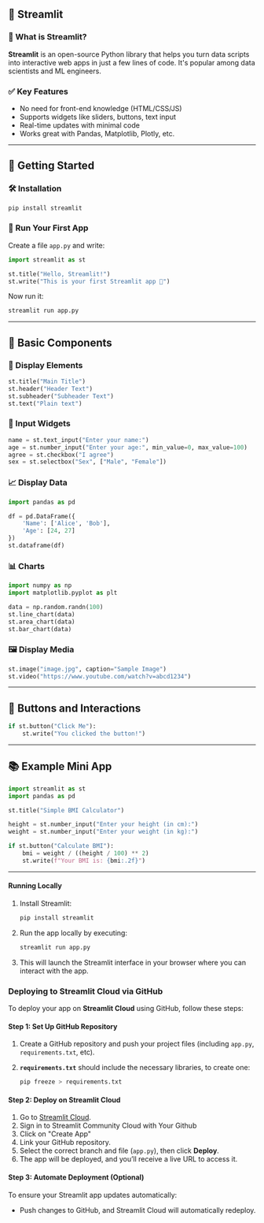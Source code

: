 ## 🌟 Streamlit

### 📌 What is Streamlit?

**Streamlit** is an open-source Python library that helps you turn data scripts into interactive web apps in just a few lines of code. It's popular among data scientists and ML engineers.

### ✅ Key Features

* No need for front-end knowledge (HTML/CSS/JS)
* Supports widgets like sliders, buttons, text input
* Real-time updates with minimal code
* Works great with Pandas, Matplotlib, Plotly, etc.

---

## 🚀 Getting Started

### 🛠️ Installation

```bash
pip install streamlit
```

### 🔄 Run Your First App

Create a file `app.py` and write:

```python
import streamlit as st

st.title("Hello, Streamlit!")
st.write("This is your first Streamlit app 🎉")
```

Now run it:

```bash
streamlit run app.py
```

---

## 📂 Basic Components

### 🎯 Display Elements

```python
st.title("Main Title")
st.header("Header Text")
st.subheader("Subheader Text")
st.text("Plain text")
```

### 📝 Input Widgets

```python
name = st.text_input("Enter your name:")
age = st.number_input("Enter your age:", min_value=0, max_value=100)
agree = st.checkbox("I agree")
sex = st.selectbox("Sex", ["Male", "Female"])
```

### 📈 Display Data

```python
import pandas as pd

df = pd.DataFrame({
    'Name': ['Alice', 'Bob'],
    'Age': [24, 27]
})
st.dataframe(df)
```

### 📊 Charts

```python
import numpy as np
import matplotlib.pyplot as plt

data = np.random.randn(100)
st.line_chart(data)
st.area_chart(data)
st.bar_chart(data)
```

### 🖼️ Display Media

```python
st.image("image.jpg", caption="Sample Image")
st.video("https://www.youtube.com/watch?v=abcd1234")
```

---

## 🔄 Buttons and Interactions

```python
if st.button("Click Me"):
    st.write("You clicked the button!")
```

---


## 📚 Example Mini App

```python
import streamlit as st
import pandas as pd

st.title("Simple BMI Calculator")

height = st.number_input("Enter your height (in cm):")
weight = st.number_input("Enter your weight (in kg):")

if st.button("Calculate BMI"):
    bmi = weight / ((height / 100) ** 2)
    st.write(f"Your BMI is: {bmi:.2f}")
```

---


#### **Running Locally**

1. Install Streamlit:

   ```bash
   pip install streamlit
   ```
2. Run the app locally by executing:

   ```bash
   streamlit run app.py
   ```
3. This will launch the Streamlit interface in your browser where you can interact with the app.

### **Deploying to Streamlit Cloud via GitHub**

To deploy your app on **Streamlit Cloud** using GitHub, follow these steps:

#### **Step 1: Set Up GitHub Repository**

1. Create a GitHub repository and push your project files (including `app.py`, `requirements.txt`, etc).
2. **`requirements.txt`** should include the necessary libraries,
    to create one:

   ```bash
   pip freeze > requirements.txt
   ```

#### **Step 2: Deploy on Streamlit Cloud**

1. Go to [Streamlit Cloud](https://streamlit.io/sharing).
2. Sign in to Streamlit Community Cloud with Your Github
3. Click on "Create App"
4. Link your GitHub repository.
5. Select the correct branch and file (`app.py`), then click **Deploy**.
6. The app will be deployed, and you’ll receive a live URL to access it.

#### **Step 3: Automate Deployment (Optional)**

To ensure your Streamlit app updates automatically:

* Push changes to GitHub, and Streamlit Cloud will automatically redeploy.

